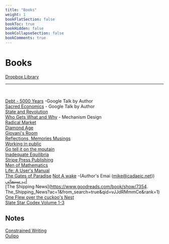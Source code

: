 ```yaml
---
title: "Books"
weight: 1
bookFlatSection: false
bookToc: true
bookHidden: false
bookCollapseSection: false
bookComments: true
---
```


# Books

[Dropbox Library](https://www.dropbox.com/home/Books)
***
</br>

[Debt - 5000 Years](https://www.youtube.com/watch?v=CZIINXhGDcs&feature=emb_title) -Google Talk by Author  
[Sacred Economics](https://www.youtube.com/watch?v=MK-ohudWUl8) - Google Talk by Author  
[State and Revolution](https://www.marxists.org/archive/lenin/works/1917/staterev/)  
[Who Gets What and Why](https://www.goodreads.com/book/show/22749723-who-gets-what-and-why) - Mechanism Design  
[Radical Market](https://www.goodreads.com/book/show/36515770-radical-markets?from_search=true&from_srp=true&qid=ubQCje5Ufs&rank=1)  
[Diamond Age](https://www.goodreads.com/book/show/827.The_Diamond_Age)  
[Giovani's Room](https://www.goodreads.com/book/show/38462.Giovanni_s_Room)  
[Reflections, Memories Musings](https://www.goodreads.com/book/show/19610119-reflections-memories-musings)  
[Working in public](https://www.goodreads.com/book/show/54140556-working-in-public)  
[Go tell it on the moutain](https://www.goodreads.com/book/show/17143.Go_Tell_It_on_the_Mountain?ac=1&from_search=true&qid=vaGHcBdHRy&rank=1)  
[Inadequate Equilibria](https://www.goodreads.com/book/show/36606376-inadequate-equilibria?ac=1&from_search=true&qid=us4LasRECY&rank=1)  
[Stripe Press Publishing](https://press.stripe.com/)  
[Men of Mathematics](https://www.goodreads.com/book/show/66358.Men_of_Mathematics)  
[Life: A User's Manual](https://www.goodreads.com/book/show/28293.Life)  
[The Gates of Paradise](https://www.goodreads.com/book/show/13117931-the-gates-of-paradise?from_search=true&from_srp=true&qid=v5TTweTtOP&rank=7) 
[Not A wake](https://www.goodreads.com/book/show/11701114-not-a-wake?from_search=true&from_srp=true&qid=i3OhVtsmQ8&rank=1) -(Author's Emai (mike@cadaeic.net))  
[أب سينمائي](https://www.goodreads.com/book/show/42865548)  
[The Shipping News](https://www.goodreads.com/book/show/7354.  The_Shipping_News?ac=1&from_search=true&qid=vJJdRMmmCe&rank=1)  
[One Flew over the cuckoo's Nest](https://www.goodreads.com/book/show/332613.One_Flew_Over_the_Cuckoo_s_Nest)  
[Slate Star Codex Volume 1-3](https://www.amazon.com/Slate-Star-Codex-Essays-I/dp/1735797103/)  

## Notes
[Constrained Writing](https://en.wikipedia.org/wiki/Constrained_writing)  
[Oulipo](https://en.wikipedia.org/wiki/Oulipo)  